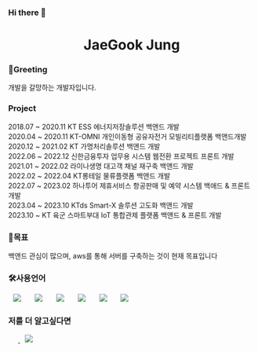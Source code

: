 ### Hi there 👋

<!--
**nforgetgrace/nforgetgrace** is a ✨ _special_ ✨ repository because its `README.md` (this file) appears on your GitHub profile.

Here are some ideas to get you started:

- 🔭 I’m currently working on ...
- 🌱 I’m currently learning ...
- 👯 I’m looking to collaborate on ...
- 🤔 I’m looking for help with ...
- 💬 Ask me about ...
- 📫 How to reach me: ...
- 😄 Pronouns: ...
- ⚡ Fun fact: ...
-->


<h1 align="center"> JaeGook Jung</h1>

<h3>🦢Greeting</h3>
개발을 갈망하는 개발자입니다.

<h3>Project</h3>
2018.07 ~ 2020.11 KT ESS 에너지저장솔루션 백앤드 개발 <br> 
2020.04 ~ 2020.11 KT-OMNI 개인이동형 공유자전거 모빌리티플랫폼 백앤드개발 <br> 
2020.12 ~ 2021.02 KT 가명처리솔루션 백앤드 개발<br> 
2022.06 ~ 2022.12 신한금융투자 업무용 시스템 웹전환 프로젝트 프론트 개발<br> 
2021.01 ~ 2022.02 라이나생명 대고객 채널 재구축 백앤드 개발<br> 
2022.02 ~ 2022.04 KT롱테일 물류플랫폼 백앤드 개발<br> 
2022.07 ~ 2023.02 하나투어 제휴서비스 항공판매 및 예약 시스템 백애드 & 프론트 개발<br> 
2023.04 ~ 2023.10 KTds Smart-X 솔루션 고도화 백앤드 개발<br> 
2023.10 ~         KT 육군 스마트부대 IoT 통합관제 플랫폼 백앤드 & 프론트 개발<br> 

<h3>🤗목표</h3>
백앤드 관심이 많으며, aws를 통해 서버를 구축하는 것이 현재 목표입니다

<h3>🛠사용언어</h3>
<div>
<img src="https://img.shields.io/badge/Java-007396?style=flat-square&logo=Java&logoColor=white" style="height : auto; margin-left : 10px; margin-right : 10px;"/></a>&nbsp;
<img src="https://img.shields.io/badge/SpringFramework-6DB33F?style=flat-square&logo=Spring&logoColor=white" style="height : auto; margin-left : 10px; margin-right : 10px;"/></a>&nbsp;
<img src="https://img.shields.io/badge/MySQL-4479A1?style=flat-square&logo=MySQL&logoColor=white" style="height : auto; margin-left : 10px; margin-right : 10px;"/></a>&nbsp;
<img src="https://img.shields.io/badge/HTML5-E34F26?style=flat-square&logo=HTML5&logoColor=white" style="height : auto; margin-left : 10px; margin-right : 10px;"/></a>&nbsp;
<img src="https://img.shields.io/badge/CSS3-1572B6?style=flat-square&logo=CSS3&logoColor=white" style="height : auto; margin-left : 10px; margin-right : 10px;"/></a>&nbsp;
<img src="https://img.shields.io/badge/JavaScript-F7DF1E?style=flat-square&logo=JavaScript&logoColor=white" style="height : auto; margin-left : 10px; margin-right : 10px;"/></a>&nbsp;
</div>

<h3>저를 더 알고싶다면</h3>
<a href="https://velog.io/@987412563">
    <img src=""
        style="height : auto; margin-left : 10px; margin-right : 10px;"/>
</a>
<a href="https://nforgetgrace@gmail.com">
    <img src="http://img.shields.io/badge/Gmail-EA4335?style=flat&logo=Gmail&logoColor=white&link=https://i987412563i@gmail.com"
        style="height : auto; margin-left : 10px; margin-right : 10px;"/>
</a>
